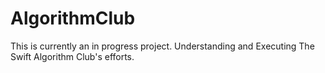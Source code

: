# AlgorithmClub

This is currently an in progress project.
Understanding and Executing The Swift Algorithm Club's efforts. 
